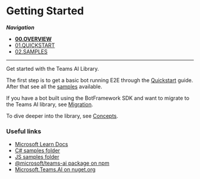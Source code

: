 # Getting Started

_**Navigation**_
- [**00.OVERVIEW**](./README.md)
- [01.QUICKSTART](./QUICKSTART.md)
- [02.SAMPLES](./SAMPLES.md)
___

Get started with the Teams AI Library.

The first step is to get a basic bot running E2E through the [Quickstart](./QUICKSTART.md) guide. After that see all the [samples](./SAMPLES.md) available.

If you have a bot built using the BotFramework SDK and want to migrate to the Teams AI library, see [Migration](./MIGRATION/README.md).

To dive deeper into the library, see [Concepts](./CONCEPTS/README.md).

### Useful links

- [Microsoft Learn Docs](https://learn.microsoft.com/en-us/microsoftteams/platform/bots/how-to/teams%20conversational%20ai/teams-conversation-ai-overview)
- [C# samples folder](https://github.com/microsoft/teams-ai/tree/main/dotnet/samples)
- [JS samples folder](https://github.com/microsoft/teams-ai/tree/main/js/samples)
- [@microsoft/teams-ai package on npm](https://www.npmjs.com/package/@microsoft/teams-ai)
- [Microsoft.Teams.AI on nuget.org](https://www.nuget.org/packages/Microsoft.Teams.AI)
